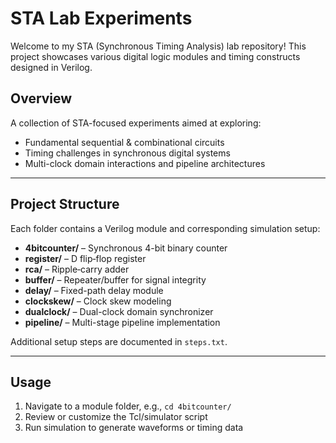 # STA Lab Experiments

Welcome to my STA (Synchronous Timing Analysis) lab repository! This project showcases various digital logic modules and timing constructs designed in Verilog.

## Overview

A collection of STA-focused experiments aimed at exploring:

- Fundamental sequential & combinational circuits  
- Timing challenges in synchronous digital systems  
- Multi-clock domain interactions and pipeline architectures  

---

##  Project Structure

Each folder contains a Verilog module and corresponding   simulation setup:

- **4bitcounter/** – Synchronous 4-bit binary counter  
- **register/** – D flip‑flop register  
- **rca/** – Ripple‑carry adder  
- **buffer/** – Repeater/buffer for signal integrity  
- **delay/** – Fixed-path delay module  
- **clockskew/** – Clock skew modeling  
- **dualclock/** – Dual-clock domain synchronizer  
- **pipeline/** – Multi-stage pipeline implementation  

Additional setup steps are documented in `steps.txt`.

---

##  Usage

1. Navigate to a module folder, e.g., `cd 4bitcounter/`  
2. Review or customize the Tcl/simulator script  
3. Run simulation to generate waveforms or timing data  

